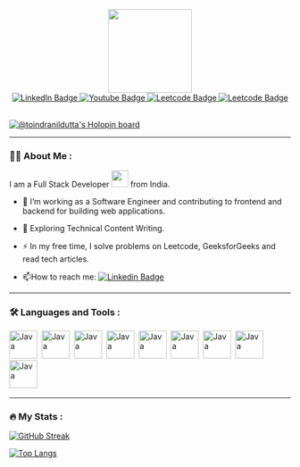 <div id="header" align="center">
  <img src="https://media.giphy.com/media/v1.Y2lkPTc5MGI3NjExOHV2dWp0ZHN6OTR5cmZyMjJ2Mnhzb3RhbHBvNWg4cGlvbDh6MGtzNCZlcD12MV9pbnRlcm5hbF9naWZfYnlfaWQmY3Q9cw/zWrrk0oYjwkHDIq8T5/giphy.gif" width="150"/>
</div>

<div id="badges" align="center">
  <a href="www.linkedin.com/in/indranil-dutta-developer/">
    <img src="https://img.shields.io/badge/LinkedIn-blue?style=for-the-badge&logo=linkedin&logoColor=white" alt="LinkedIn Badge"/>
  </a>
  <a href="https://www.youtube.com/channel/UClfnfEBCxp5wKfN6aF-fKUg">
    <img src="https://img.shields.io/badge/YouTube-red?style=for-the-badge&logo=youtube&logoColor=white" alt="Youtube Badge"/>
  </a>
  <a href="https://leetcode.com/toindranildutta/">
    <img src="https://img.shields.io/badge/Leetcode-orange?style=for-the-badge&logo=leetcode&logoColor=white" alt="Leetcode Badge"/>
  </a>
  <a href="mailto:toindranildutta@gmail.com/">
    <img src="https://img.shields.io/badge/Gmail-green?style=for-the-badge&logo=gmail&logoColor=white" alt="Leetcode Badge"/>
  </a>
</div>

<br>

[![@toindranildutta's Holopin board](https://holopin.me/toindranildutta)](https://holopin.io/@toindranildutta)

<!--<div align="center">
  <img src="https://media.giphy.com/media/v1.Y2lkPTc5MGI3NjExMGRweGZmNThreTNubjEydm4zeWVoM3A1aWpwNWloenpkc24ycnFhdiZlcD12MV9pbnRlcm5hbF9naWZfYnlfaWQmY3Q9Zw/SWoSkN6DxTszqIKEqv/giphy.gif" width="600" height="400"/>
</div>-->

---

### :woman_technologist: About Me :
I am a Full Stack Developer <img src="https://media.giphy.com/media/WUlplcMpOCEmTGBtBW/giphy.gif" width="30"> from India.
- :telescope: I’m working as a Software Engineer and contributing to frontend and backend for building web applications.

- :seedling: Exploring Technical Content Writing.

- :zap: In my free time, I solve problems on Leetcode, GeeksforGeeks and read tech articles.

- :mailbox:How to reach me: [![Linkedin Badge](https://img.shields.io/badge/-indranil-blue?style=flat&logo=Linkedin&logoColor=white)](https://www.linkedin.com/in/indranil-dutta-developer/)

---
### :hammer_and_wrench: Languages and Tools :

 <img src="https://cdn.iconscout.com/icon/free/png-512/free-react-226053.png?f=avif&w=256" title="Java" alt="Java" width="50" height="50"/>&nbsp;
  <img src="https://cdn.iconscout.com/icon/free/png-512/free-java-60-1174953.png?f=avif&w=256" title="Java" alt="Java" width="50" height="50"/>&nbsp;
   <img src="https://cdn.iconscout.com/icon/free/png-512/free-spring-16-283031.png?f=avif&w=256" title="Java" alt="Java" width="50" height="50"/>&nbsp;
  <img src="https://cdn.iconscout.com/icon/free/png-512/free-mysql-21-1174941.png?f=avif&w=256" title="Java" alt="Java" width="50" height="50"/>&nbsp;
   <img src="https://cdn.iconscout.com/icon/free/png-512/free-javascript-1-225993.png?f=avif&w=256" title="Java" alt="Java" width="50" height="50"/>&nbsp;
  <img src="https://cdn.iconscout.com/icon/free/png-512/free-html-59-225995.png?f=avif&w=256" title="Java" alt="Java" width="50" height="50"/>&nbsp;
  <img src="https://cdn.iconscout.com/icon/free/png-512/free-css3-8-1175200.png?f=avif&w=256" title="Java" alt="Java" width="50" height="50"/>&nbsp;
  <img src="https://cdn.iconscout.com/icon/free/png-512/free-mongodb-5-1175140.png?f=avif&w=256" title="Java" alt="Java" width="50" height="50"/>&nbsp;
  <img src="https://cdn.iconscout.com/icon/free/png-512/free-python-2-226051.png?f=avif&w=256" title="Java" alt="Java" width="50" height="50"/>&nbsp;  

</div>

---

### :fire: My Stats :
[![GitHub Streak](http://github-readme-streak-stats.herokuapp.com?user=toindranildutta&theme=dark&background=000000)](https://git.io/streak-stats)

[![Top Langs](https://github-readme-stats.vercel.app/api/top-langs/?username=toindranildutta&layout=compact&theme=vision-friendly-dark)](https://github.com/toindranildutta/github-readme-stats)
